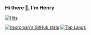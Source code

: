### Hi there 👋, I'm Henry

[![Hits](https://hits.seeyoufarm.com/api/count/incr/badge.svg?url=https%3A%2F%2Fgithub.com%2Fneoroman%2Fhit-counter&count_bg=%2379C83D&title_bg=%23555555&icon=&icon_color=%23E7E7E7&title=hits&edge_flat=false)](https://hits.seeyoufarm.com)

[![neoroman's GitHub stats](https://github-readme-stats.vercel.app/api?username=neoroman&theme=dark)](https://github.com/neoroman/github-readme-stats)
[![Top Langs](https://github-readme-stats.vercel.app/api/top-langs/?username=neoroman&layout=compact&theme=dark)](https://github.com/neoroman/github-readme-stats)

<!--
**neoroman/neoroman** is a ✨ _special_ ✨ repository because its `README.md` (this file) appears on your GitHub profile.
[![neoroman's wakatime stats](https://github-readme-stats.vercel.app/api/wakatime?username=neoroman)](https://github.com/neoroman/github-readme-stats)

Here are some ideas to get you started:

- 🔭 I’m currently working on ...
- 🌱 I’m currently learning ...
- 👯 I’m looking to collaborate on ...
- 🤔 I’m looking for help with ...
- 💬 Ask me about ...
- 📫 How to reach me: ...
- 😄 Pronouns: ...
- ⚡ Fun fact: ...
-->
